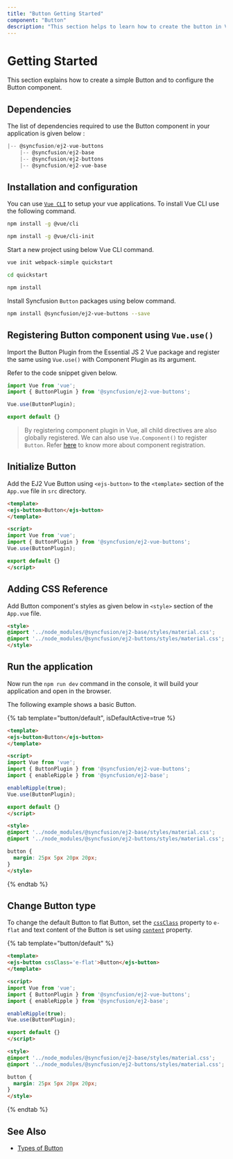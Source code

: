 ```yaml
---
title: "Button Getting Started"
component: "Button"
description: "This section helps to learn how to create the button in Vue application with its basic features in step-by-step procedure."
---
```


# Getting Started

This section explains how to create a simple Button and to configure
the
 Button
component.

## Dependencies

The list of dependencies required to use the Button     component in your application is given      below :

```js
|-- @syncfusion/ej2-vue-buttons
    |-- @syncfusion/ej2-base
    |-- @syncfusion/ej2-buttons
    |-- @syncfusion/ej2-vue-base
```

## Installation and   configuration

You can use [`Vue CLI`](https://github.com/vuejs/vue-cli) to setup your vue applications.
To install Vue CLI use the following command.

```bash
npm install -g @vue/cli

npm install -g @vue/cli-init
```

Start a new project using below Vue CLI command.

```bash
vue init webpack-simple quickstart

cd quickstart

npm install

```

Install Syncfusion `Button` packages using below command.

```bash
npm install @syncfusion/ej2-vue-buttons --save
```

## Registering Button component using `Vue.use()`

Import the Button Plugin from the Essential JS 2 Vue package and register the same using `Vue.use()` with Component Plugin as its argument.

Refer to the code snippet given below.

```javascript
import Vue from 'vue';
import { ButtonPlugin } from '@syncfusion/ej2-vue-buttons';

Vue.use(ButtonPlugin);

export default {}
```

> By registering component plugin in Vue, all child directives are also globally registered.
We can also use `Vue.Component()` to register `Button`.
Refer [here](https://ej2.syncfusion.com/vue/documentation/base/getting-started/#registering-vue-component) to know more about component registration.

## Initialize Button

Add the EJ2 Vue Button using `<ejs-button>` to the `<template>` section of the `App.vue` file in `src` directory.

```html
<template>
<ejs-button>Button</ejs-button>
</template>

<script>
import Vue from 'vue';
import { ButtonPlugin } from '@syncfusion/ej2-vue-buttons';
Vue.use(ButtonPlugin);

export default {}
</script>
```

## Adding CSS Reference

Add Button component's styles as given below in `<style>` section of the `App.vue` file.

```html
<style>
@import '../node_modules/@syncfusion/ej2-base/styles/material.css';
@import '../node_modules/@syncfusion/ej2-buttons/styles/material.css';
</style>
```

## Run the application

Now run the `npm run dev` command in the console, it will build your application and open in the browser.

The following example shows a basic Button.

{% tab template="button/default", isDefaultActive=true %}

```html
<template>
<ejs-button>Button</ejs-button>
</template>

<script>
import Vue from 'vue';
import { ButtonPlugin } from '@syncfusion/ej2-vue-buttons';
import { enableRipple } from '@syncfusion/ej2-base';

enableRipple(true);
Vue.use(ButtonPlugin);

export default {}
</script>

<style>
@import '../node_modules/@syncfusion/ej2-base/styles/material.css';
@import '../node_modules/@syncfusion/ej2-buttons/styles/material.css';

button {
  margin: 25px 5px 20px 20px;
}
</style>
```

{% endtab %}

## Change Button type

To change the default Button to flat Button, set the [`cssClass`](../api/button#cssclass) property to `e-flat` and text content of the Button is set using [`content`](../api/button#content) property.

{% tab template="button/default" %}

```html
<template>
<ejs-button cssClass='e-flat'>Button</ejs-button>
</template>

<script>
import Vue from 'vue';
import { ButtonPlugin } from '@syncfusion/ej2-vue-buttons';
import { enableRipple } from '@syncfusion/ej2-base';

enableRipple(true);
Vue.use(ButtonPlugin);

export default {}
</script>

<style>
@import '../node_modules/@syncfusion/ej2-base/styles/material.css';
@import '../node_modules/@syncfusion/ej2-buttons/styles/material.css';

button {
  margin: 25px 5px 20px 20px;
}
</style>
```

{% endtab %}

## See Also

* [Types of Button](./types-and-styles#button-types)